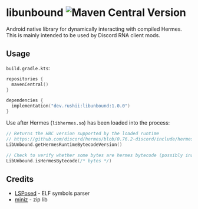 # libunbound ![Maven Central Version](https://img.shields.io/maven-central/v/dev.rushii/libunbound)

Android native library for dynamically interacting with compiled Hermes.
This is mainly intended to be used by Discord RNA client mods.

## Usage

`build.gradle.kts`:

```kotlin
repositories {
  mavenCentral()
}

dependencies {
  implementation("dev.rushii:libunbound:1.0.0")
}
```

Use after Hermes (`libhermes.so`) has been loaded into the process:

```kotlin
// Returns the HBC version supported by the loaded runtime
// https://github.com/discord/hermes/blob/0.76.2-discord/include/hermes/BCGen/HBC/BytecodeVersion.h#L23
LibUnbound.getHermesRuntimeBytecodeVersion()

// Check to verify whether some bytes are hermes bytecode (possibly inaccurate)
LibUnbound.isHermesBytecode(/* bytes */)
```

## Credits

- [LSPosed](https://github.com/LSPosed/LSPosed) - ELF symbols parser
- [miniz](https://github.com/richgel999/miniz) - zip lib
